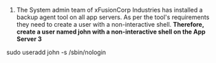1. The System admin team of xFusionCorp Industries has installed a backup agent tool on all app servers. As per the tool's requirements they need to create a user with a non-interactive shell. **Therefore, create a user named john with a non-interactive shell on the App Server 3**

sudo useradd john -s /sbin/nologin
